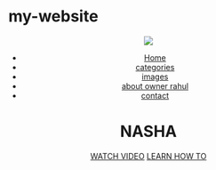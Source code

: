 # my-website<!DOCTYPE html>
<html>
<head>
	<title>GOD KRATOS CREATIONS</title>
	<link rel="stylesheet" type="text/css" href="css/style.css">

</head>
<body>
	<header>
		<div class="main">
			<div class="logo">
				<img src="logo.jpg">
			</div>
			<ul>
				<li calss="active"><a href="#">Home</a></li>
				<li><a href="#">categories</a></li>
				<li><a href="#">images</a></li>
				<li><a href="#">about owner rahul</a></li>
				<li><a href="#">contact</a></li>
			</ul>
		</div>
		<div class="title">
			<h1>NASHA</h1>
		</div>
		<div class="button">
			<a href="#" class="btn">WATCH VIDEO</a>
			<a href="#" class="btn">LEARN HOW TO</a>
		</div>	
	</header>	

</body>	
</html>
